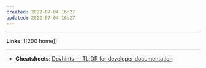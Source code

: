 ```yaml
---
created: 2022-07-04 16:27
updated: 2022-07-04 16:27
---
```

---
**Links**: [[200 home]]

---
- **Cheatsheets**: [Devhints — TL;DR for developer documentation](https://devhints.io/)